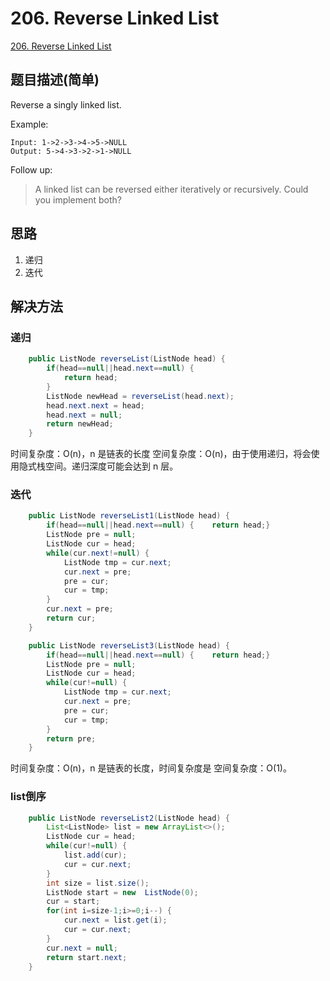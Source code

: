 # 206. Reverse Linked List
[206. Reverse Linked List](https://leetcode-cn.com/problems/reverse-linked-list/)

## 题目描述\(简单\)

Reverse a singly linked list.

Example:

```
Input: 1->2->3->4->5->NULL
Output: 5->4->3->2->1->NULL
```

Follow up:

> A linked list can be reversed either iteratively or recursively. Could you implement both?

## 思路

1. 递归
2. 迭代

## 解决方法

### 递归

```java
    public ListNode reverseList(ListNode head) {
        if(head==null||head.next==null) {
            return head;
        }
        ListNode newHead = reverseList(head.next);
        head.next.next = head;
        head.next = null;
        return newHead;
    }
```
时间复杂度：O(n)，n 是链表的长度
空间复杂度：O(n)，由于使用递归，将会使用隐式栈空间。递归深度可能会达到 n 层。

### 迭代

```java
    public ListNode reverseList1(ListNode head) {
        if(head==null||head.next==null) {    return head;}
        ListNode pre = null;
        ListNode cur = head;
        while(cur.next!=null) {
            ListNode tmp = cur.next;
            cur.next = pre;
            pre = cur;
            cur = tmp;
        }
        cur.next = pre;
        return cur;
    }
```

```java
    public ListNode reverseList3(ListNode head) {
        if(head==null||head.next==null) {    return head;}
        ListNode pre = null;
        ListNode cur = head;
        while(cur!=null) {
            ListNode tmp = cur.next;
            cur.next = pre;
            pre = cur;
            cur = tmp;
        }
        return pre;
    }
```
时间复杂度：O(n)，n 是链表的长度，时间复杂度是
空间复杂度：O(1)。

### list倒序

```java
    public ListNode reverseList2(ListNode head) {
        List<ListNode> list = new ArrayList<>();
        ListNode cur = head;
        while(cur!=null) {
            list.add(cur);
            cur = cur.next;
        }
        int size = list.size();
        ListNode start = new  ListNode(0);
        cur = start;
        for(int i=size-1;i>=0;i--) {
            cur.next = list.get(i);
            cur = cur.next;
        }
        cur.next = null;
        return start.next;
    }
```



